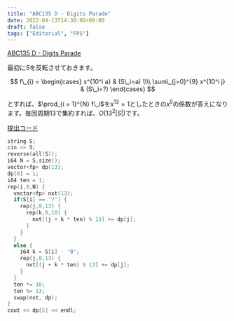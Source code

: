 ```yaml
---
title: "ABC135 D - Digits Parade"
date: 2022-04-13T14:30:00+09:00
draft: false
tags: ["Editorial", "FPS"]
---
```


[ABC135 D - Digits Parade](https://atcoder.jp/contests/abc135/tasks/abc135_d)

最初に$S$を反転させておきます。

$$
f\_{i} =
\begin{cases}
x^{10^i a} & (S\_i=a) \\\\
\sum\_{j=0}^{9} x^{10^i j} & (S\_i=?)
\end{cases}
$$

とすれば、$\prod_{i = 1}^{N} f\_i$を$x^{13}=1$としたときの$x^5$の係数が答えになります。毎回周期13で集約すれば、$O(13^2 |S|)$です。

[提出コード](https://atcoder.jp/contests/abc135/submissions/30922848)

```cpp
string S;
cin >> S;
reverse(all(S));
i64 N = S.size();
vector<fp> dp(13);
dp[0] = 1;
i64 ten = 1;
rep(i,0,N) {
  vector<fp> nxt(13);
  if(S[i] == '?') {
    rep(j,0,13) {
      rep(k,0,10) {
        nxt[(j + k * ten) % 13] += dp[j];
      }
    }
  }
  else {
    i64 k = S[i] - '0';
    rep(j,0,13) {
      nxt[(j + k * ten) % 13] += dp[j];
    }
  }
  ten *= 10;
  ten %= 13;
  swap(nxt, dp);
}
cout << dp[5] << endl;
```
